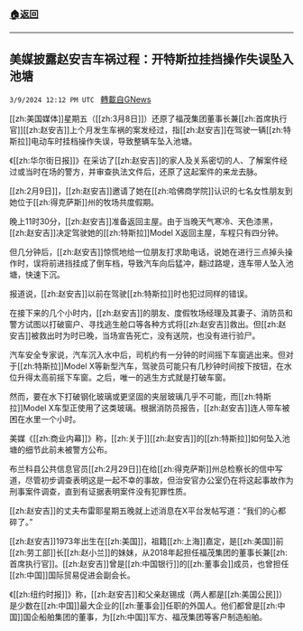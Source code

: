 ###  [:house:返回](README.md)
---


## 美媒披露赵安吉车祸过程：开特斯拉挂挡操作失误坠入池塘
`3/9/2024 12:12 PM UTC ` [轉載自GNews](https://gnews.org/articles/2379832)

[[zh:美国媒体]]星期五（[[zh:3月8日]]）还原了福茂集团董事长兼[[zh:首席执行官]][[zh:赵安吉]]上个月发生车祸的案发经过，指[[zh:赵安吉]]在驾驶一辆[[zh:特斯拉]]电动车时挂档操作失误，导致整辆车坠入池塘。

《[[zh:华尔街日报]]》在采访了[[zh:赵安吉]]的家人及关系密切的人、了解案件经过或当时在场的警方，并审查执法文件后，还原了这起案件的来龙去脉。

[[zh:2月9日]]，[[zh:赵安吉]]邀请了她在[[zh:哈佛商学院]]认识的七名女性朋友到她位于[[zh:得克萨斯]]州的牧场共度假期。

晚上11时30分，[[zh:赵安吉]]准备返回主屋。由于当晚天气寒冷、天色漆黑，[[zh:赵安吉]]决定驾驶她的[[zh:特斯拉]]Model X返回主屋，车程只有四分钟。

但几分钟后，[[zh:赵安吉]]惊慌地给一位朋友打求助电话，说她在进行三点掉头操作时，误将前进挡挂成了倒车档，导致汽车向后猛冲，翻过路堤，连车带人坠入池塘，快速下沉。

报道说，[[zh:赵安吉]]以前在驾驶[[zh:特斯拉]]时也犯过同样的错误。

在接下来的几个小时内，[[zh:赵安吉]]的朋友、度假牧场经理及其妻子、消防员和警方试图以打破窗户、寻找逃生舱口等各种方式将[[zh:赵安吉]]救出。但[[zh:赵安吉]]被救出时为时已晚，当场宣告死亡，没有送院，也没有进行验尸。

汽车安全专家说，汽车沉入水中后，司机约有一分钟的时间摇下车窗逃出来。但对于[[zh:特斯拉]]Model X等新型汽车，驾驶员可能只有几秒钟时间按下按钮，在水位升得太高前摇下车窗。之后，唯一的逃生方式就是打破车窗。

然而，要在水下打破钢化玻璃或更坚固的夹层玻璃几乎不可能，而[[zh:特斯拉]]Model X车型正使用了这类玻璃。根据消防员报告，[[zh:赵安吉]]连人带车被困在水里一个小时。

美媒《[[zh:商业内幕]]》称，[[zh:关于]][[zh:赵安吉]]的[[zh:特斯拉]]如何坠入池塘的细节此前未被警方公布。

布兰科县公共信息官员[[zh:2月29日]]在给[[zh:得克萨斯]]州总检察长的信中写道，尽管初步调查表明这是一起不幸的事故，但治安官办公室仍在将这起事故作为刑事案件调查，直到有证据表明案件没有犯罪性质。

[[zh:赵安吉]]的丈夫布雷耶星期五晚就上述消息在X平台发帖写道：“我们的心都碎了。”

[[zh:赵安吉]]1973年出生在[[zh:美国]]，祖籍[[zh:上海]]嘉定，是[[zh:美国]]前[[zh:劳工部]]长[[zh:赵小兰]]的妹妹，从2018年起担任福茂集团的董事长兼[[zh:首席执行官]]。[[zh:赵安吉]]曾是[[zh:中国银行]]的[[zh:董事会]]成员，也曾担任[[zh:中国]]国际贸易促进会副会长。

《[[zh:纽约时报]]》称，[[zh:赵安吉]]和父亲赵锡成（两人都是[[zh:美国公民]]）是少数在[[zh:中国]]最大企业的[[zh:董事会]]任职的外国人。他们都曾是[[zh:中国]]国企船舶集团的董事，为[[zh:中国]]军方、福茂集团等客户制造船舶。
